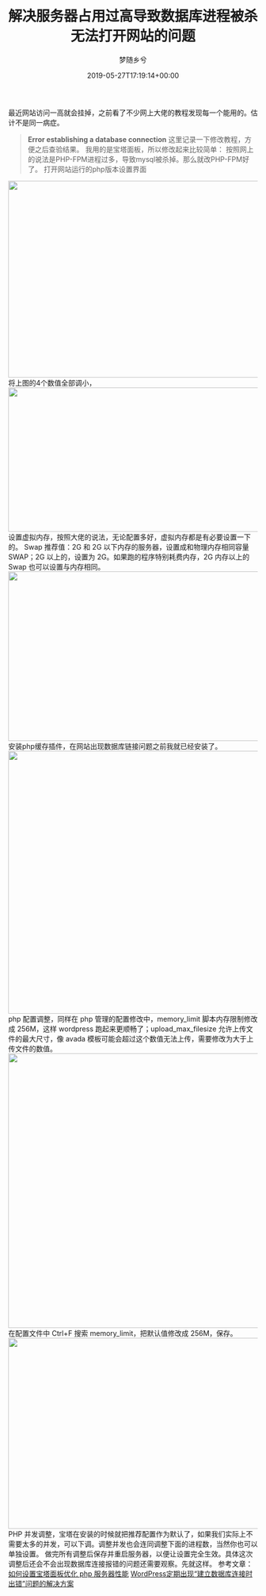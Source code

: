 ﻿---
title: 解决服务器占用过高导致数据库进程被杀无法打开网站的问题
author: 梦随乡兮
type: post
date: 2019-05-27T17:19:14+00:00
featured_image: https://r2.imsxx.com/wp-content/uploads/2020/04/宝塔面版.jpg
views:
- 1138
b2_vote:
- 'a:2:{s:2:"up";a:1:{i:0;i:1;}s:4:"down";a:0:{}}'
日志头图:
- https://r2.imsxx.com/wp-content/uploads/2020/04/宝塔面版.jpg
bigfa_ding:
- 2
categories:
- 笔记
tags:
- mysql
- 优化
- 网站
- 进程
slug: "mysqllife"
---
最近网站访问一高就会挂掉，之前看了不少网上大佬的教程发现每一个能用的。估计不是同一病症。
> **Error establishing a database connection**
这里记录一下修改教程，方便之后查验结果。
我用的是宝塔面板，所以修改起来比较简单：
按照网上的说法是PHP-FPM进程过多，导致mysql被杀掉。那么就改PHP-FPM好了。
打开网站运行的php版本设置界面
<img src="https://r2.imsxx.com/wp-content/uploads/2019/05/Snipaste_2019-05-28_01-07-09.jpg" alt="" width="636" height="397" />
将上图的4个数值全部调小，
<img src="https://r2.imsxx.com/wp-content/uploads/2019/05/Snipaste_2019-05-28_01-08-57.jpg" alt="" width="697" height="291" />
设置虚拟内存，按照大佬的说法，无论配置多好，虚拟内存都是有必要设置一下的。
Swap 推荐值：2G 和 2G 以下内存的服务器，设置成和物理内存相同容量 SWAP；2G 以上的，设置为 2G。如果跑的程序特别耗费内存，2G 内存以上的 Swap 也可以设置与内存相同。
<img src="https://r2.imsxx.com/wp-content/uploads/2019/05/Snipaste_2019-05-28_01-10-52.jpg" alt="" width="635" height="342" />
安装php缓存插件，在网站出现数据库链接问题之前我就已经安装了。
<img src="https://r2.imsxx.com/wp-content/uploads/2019/05/Snipaste_2019-05-28_01-12-29.jpg" alt="" width="634" height="530" />
php 配置调整，同样在 php 管理的配置修改中，memory_limit 脚本内存限制修改成 256M，这样 wordpress 跑起来更顺畅了；upload_max_filesize 允许上传文件的最大尺寸，像 avada 模板可能会超过这个数值无法上传，需要修改为大于上传文件的数值。
<img src="https://r2.imsxx.com/wp-content/uploads/2019/05/Snipaste_2019-05-28_01-13-43.jpg" alt="" width="634" height="554" />
在配置文件中 Ctrl+F 搜索 memory_limit，把默认值修改成 256M，保存。
<img src="https://r2.imsxx.com/wp-content/uploads/2019/05/Snipaste_2019-05-28_01-14-53.jpg" alt="" width="636" height="385" />
PHP 并发调整，宝塔在安装的时候就把推荐配置作为默认了，如果我们实际上不需要太多的并发，可以下调。调整并发也会连同调整下面的进程数，当然你也可以单独设置。
做完所有调整后保存并重启服务器，以便让设置完全生效。具体这次调整后还会不会出现数据库连接报错的问题还需要观察。先就这样。
参考文章：
<a rel="nofollow" href="https://www.vpsss.net/6600.html" target="_blank" rel="noopener noreferrer">如何设置宝塔面板优化 php 服务器性能</a>
<a rel="nofollow" href="https://www.centos.bz/2017/12/wordpress%E5%AE%9A%E6%9C%9F%E5%87%BA%E7%8E%B0%E5%BB%BA%E7%AB%8B%E6%95%B0%E6%8D%AE%E5%BA%93%E8%BF%9E%E6%8E%A5%E6%97%B6%E5%87%BA%E9%94%99%E9%97%AE%E9%A2%98%E7%9A%84%E8%A7%A3%E5%86%B3/" target="_blank" rel="noopener noreferrer">WordPress定期出现“建立数据库连接时出错”问题的解决方案</a>
